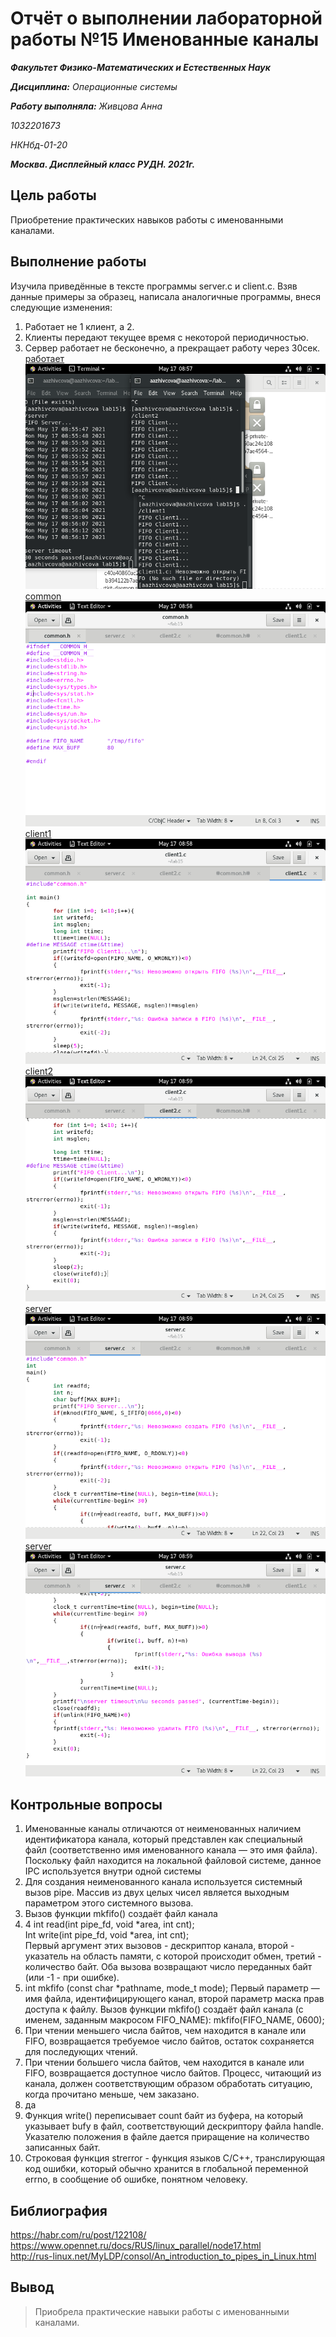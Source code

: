 # Отчёт о выполнении лабораторной работы №15 Именованные каналы
***Факультет Физико-Математических и Естественных Наук***  

 ***Дисциплина:*** *Операционные системы*  
 
 ***Работу выполняла:*** *Живцова Анна*  
 
 *1032201673*  
 
 *НКНбд-01-20*  
 
 ***Москва. Дисплейный класс РУДН. 2021г.***  
 
## Цель работы 
Приобретение практических навыков работы с именованными каналами.

## Выполнение работы
Изучила приведённые в тексте программы server.c и client.c. Взяв данные
примеры за образец, написала аналогичные программы, внеся следующие изменения:
1. Работает не 1 клиент, а 2.
2. Клиенты передают текущее время с некоторой периодичностью.
3. Сервер работает не бесконечно, а прекращает работу через 30сек.
[работает](lab15/1.png)  
![работает](lab15/1.png)  
[сommon](lab15/2.png)  
![сommon](lab15/2.png)  
[client1](lab15/3.png)  
![client1](lab15/3.png)  
[client2](lab15/4.png)  
![client2](lab15/4.png)  
[server](lab15/5.png)  
![server](lab15/5.png)  
[server](lab15/6.png)  
![server](lab15/6.png)  
## Контрольные вопросы 
1. Именованные каналы отличаются от неименованных наличием идентификатора канала, который представлен как специальный файл (соответственно имя именованного канала — это имя файла). Поскольку файл находится на локальной файловой системе, данное IPC используется внутри одной системы
2. Для создания неименованного канала используется системный вызов pipe. Массив из двух целых чисел является выходным параметром этого системного вызова.
3. Вызов функции mkfifo() создаёт файл канала
4. 4 int read(int pipe_fd, void *area, int cnt);  
Int write(int pipe_fd, void *area, int cnt);  
Первый аргумент этих вызовов - дескриптор канала, второй - указатель на область памяти, с которой происходит обмен, третий - количество байт. Оба вызова возвращают число переданных байт (или -1 - при ошибке).  
5. int mkfifo (const char *pathname, mode_t mode); Первый параметр — имя файла, идентифицирующего канал, второй параметр маска прав доступа к файлу. Вызов функции mkfifo() создаёт файл канала (с именем, заданным макросом FIFO_NAME): mkfifo(FIFO_NAME, 0600);  
6. При чтении меньшего числа байтов, чем находится в канале или FIFO, возвращается требуемое число байтов, остаток сохраняется для последующих чтений.  
7.  При чтении большего числа байтов, чем находится в канале или FIFO, возвращается доступное число байтов. Процесс, читающий из канала, должен соответствующим образом обработать ситуацию, когда прочитано меньше, чем заказано.  
8.  да  
9.  Функция write() переписывает count байт из буфера, на который указывает bufy в файл, соответствующий дескриптору файла handle. Указателю положения в файле дается приращение на количество записанных байт.  
10. Строковая функция strerror - функция языков C/C++, транслирующая код ошибки, который обычно хранится в глобальной переменной errno, в сообщение об ошибке, понятном человеку.  
## Библиография 
https://habr.com/ru/post/122108/  
https://www.opennet.ru/docs/RUS/linux_parallel/node17.html  
http://rus-linux.net/MyLDP/consol/An_introduction_to_pipes_in_Linux.html  
## Вывод
> Приобрела практические навыки работы с именованными каналами.
